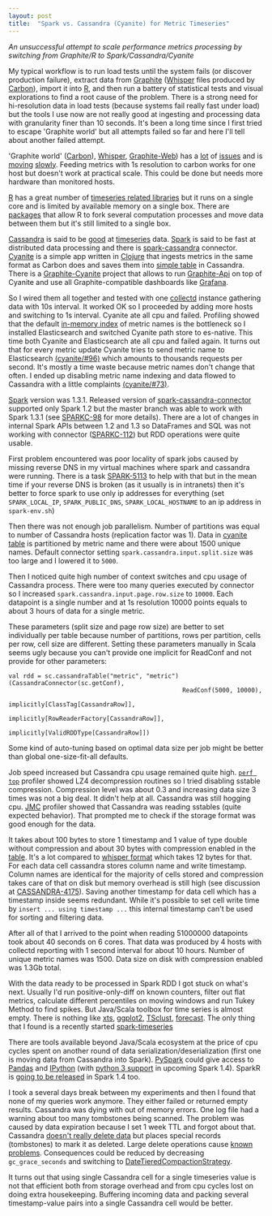 ```yaml
---
layout: post
title:  "Spark vs. Cassandra (Cyanite) for Metric Timeseries"
---
```


_An unsuccessful attempt to scale performance metrics processing by switching from Graphite/R to Spark/Cassandra/Cyanite_

My typical workflow is to run load tests until the system fails (or discover production failure), extract data from [Graphite](http://graphite.readthedocs.org/) ([Whisper](https://github.com/graphite-project/whisper) files produced by [Carbon](https://github.com/graphite-project/carbon)), import it into [R](http://www.r-project.org/), and then run a battery of statistical tests and visual explorations to find a root cause of the problem. There is a strong need for hi-resolution data in load tests (because systems fail really fast under load) but the tools I use now are not really good at ingesting and processing data with granularity finer than 10 seconds. It's been a long time since I first tried to escape 'Graphite world' but all attempts failed so far and here I'll tell about another failed attempt.

'Graphite world' ([Carbon](https://github.com/graphite-project/carbon)), [Whisper](https://github.com/graphite-project/whisper), [Graphite-Web](https://github.com/graphite-project/graphite-web)) has a [lot](https://github.com/graphite-project/carbon/issues) of [issues](https://github.com/graphite-project/graphite-web/issues) and is [moving](https://github.com/graphite-project/graphite-web/tags) [slowly](https://github.com/graphite-project/carbon/tags). Feeding metrics with 1s resolution to carbon works for one host but doesn't work at practical scale. This could be done but needs more hardware than monitored hosts.

[R](http://www.r-project.org/) has a great number of [timeseries related libraries](http://cran.r-project.org/web/views/TimeSeries.html) but it runs on a single core and is limited by available memory on a single box. There are [packages](http://cran.r-project.org/web/views/HighPerformanceComputing.html) that allow R to fork several computation processes and move data between them but it's still limited to a single box.

[Cassandra](http://cassandra.apache.org/) is said to be [good](http://strataconf.com/big-data-conference-ca-2015/public/schedule/detail/39534) at [timeseries](http://www.slideshare.net/jericevans/time-series-data-with-apache-cassandra) data. [Spark](http://spark.apache.org/) is said to be fast at distributed data processing and there is [spark-cassandra](https://github.com/datastax/spark-cassandra-connector) connector. [Cyanite](https://github.com/pyr/cyanite/) is a simple app written in [Clojure](http://clojure.org/) that ingests metrics in the same format as Carbon does and saves them into [simple table](https://github.com/pyr/cyanite/blob/master/doc/schema.cql) in Cassandra. There is a [Graphite-Cyanite](https://github.com/brutasse/graphite-cyanite) project that allows to run [Graphite-Api](https://github.com/brutasse/graphite-api) on top of Cyanite and use all Graphite-compatible dashboards like [Grafana](http://grafana.org/).

So I wired them all together and tested with one [collectd](https://collectd.org/) instance gathering data with 10s interval. It worked OK so I proceeded by adding more hosts and switching to 1s interval. Cyanite ate all cpu and failed. Profiling showed that the default [in-memory index](https://github.com/pyr/cyanite/blob/master/src/io/cyanite/path.clj) of metric names is the bottleneck so I installed Elasticsearch and switched Cyanite path store to es-native. This time both Cyanite and Elasticsearch ate all cpu and failed again. It turns out that for every metric update Cyanite tries to send metric name to Elasticsearch [(cyanite/#96)](https://github.com/pyr/cyanite/issues/96) which amounts to thousands requests per second. It's mostly a time waste because metric names don't change that often. I ended up disabling metric name indexing and data flowed to Cassandra with a little complaints [(cyanite/#73)](https://github.com/pyr/cyanite/issues/73).

[Spark](http://spark.apache.org/) version was 1.3.1. Released version of [spark-cassandra-connector](https://github.com/datastax/spark-cassandra-connector) supported only Spark 1.2 but the master branch was able to work with Spark 1.3.1 (see [SPARKC-98](https://datastax-oss.atlassian.net/browse/SPARKC-98) for more details). There are a lot of changes in internal Spark APIs between 1.2 and 1.3 so DataFrames and SQL was not working with connector ([SPARKC-112](https://datastax-oss.atlassian.net/browse/SPARKC-112)) but RDD operations were quite usable.

First problem encountered was poor locality of spark jobs caused by missing reverse DNS in my virtual machines where spark and cassandra were running. There is a task [SPARK-5113](https://issues.apache.org/jira/browse/SPARK-5113) to help with that but in the mean time if your reverse DNS is broken (as it usually is in intranets) then it's better to force spark to use only ip addresses for everything (set `SPARK_LOCAL_IP`, `SPARK_PUBLIC_DNS`, `SPARK_LOCAL_HOSTNAME` to an ip address in `spark-env.sh`)

Then there was not enough job parallelism. Number of partitions was equal to number of Cassandra hosts (replication factor was 1). Data in [cyanite table](https://github.com/pyr/cyanite/blob/master/doc/schema.cql) is partitioned by metric name and there were about 1500 unique names. Default connector setting `spark.cassandra.input.split.size` was too large and I lowered it to `5000`.

Then I noticed quite high number of context switches and cpu usage of Cassandra process. There were too many queries executed by connector so I increased `spark.cassandra.input.page.row.size` to `10000`. Each datapoint is a single number and at 1s resolution 10000 points equals to about 3 hours of data for a single metric.

These parameters (split size and page row size) are better to set individually per table because number of partitions, rows per partition, cells per row, cell size are different. Setting these parameters manually in Scala seems ugly because you can't provide one implicit for ReadConf and not provide for other parameters:

    val rdd = sc.cassandraTable("metric", "metric")(CassandraConnector(sc.getConf), 
                                                    ReadConf(5000, 10000), 
                                                    implicitly[ClassTag[CassandraRow]], 
                                                    implicitly[RowReaderFactory[CassandraRow]], 
                                                    implicitly[ValidRDDType[CassandraRow]])

Some kind of auto-tuning based on optimal data size per job might be better than global one-size-fit-all defaults.

Job speed increased but Cassandra cpu usage remained quite high. [`perf top`](https://perf.wiki.kernel.org/index.php/Tutorial#Live_analysis_with_perf_top) profiler showed LZ4 decompression routines so I tried disabling sstable compression. Compression level was about 0.3 and increasing data size 3 times was not a big deal. It didn't help at all. Cassandra was still hogging cpu. [JMC](http://www.oracle.com/technetwork/java/javaseproducts/mission-control/java-mission-control-1998576.html) profiler showed that Cassandra was reading sstables (quite expected behavior). That prompted me to check if the storage format was good enough for the data.

It takes about 100 bytes to store 1 timestamp and 1 value of type double without compression and about 30 bytes with compression enabled in the [table](https://github.com/pyr/cyanite/blob/master/doc/schema.cql). It's a lot compared to [whisper format](http://graphite.readthedocs.org/en/latest/whisper.html) which takes 12 bytes for that. For each data cell cassandra stores column name and write timestamp. Column names are identical for the majority of cells stored and compression takes care of that on disk but memory overhead is still high (see discussion at [CASSANDRA-4175](https://issues.apache.org/jira/browse/CASSANDRA-4175)). Saving another timestamp for data cell which has a timestamp inside seems redundant. While it's possible to set cell write time by `insert ... using timestamp ...` this internal timestamp can't be used for sorting and filtering data.

After all of that I arrived to the point when reading 51000000 datapoints took about 40 seconds on 6 cores. That data was produced by 4 hosts with collectd reporting with 1 second interval for about 10 hours. Number of unique metric names was 1500. Data size on disk with compression enabled was 1.3Gb total.

With the data ready to be processed in Spark RDD I got stuck on what's next. Usually I'd run positive-only-diff on known counters, filter out flat metrics, calculate different percentiles on moving windows and run Tukey Method to find spikes. But Java/Scala toolbox for time series is almost empty. There is nothing like [xts](http://cran.r-project.org/web/packages/xts/index.html), [ggplot2](http://ggplot2.org/), [TSclust](http://cran.r-project.org/web/packages/TSclust/index.html), [forecast](https://github.com/robjhyndman/forecast). The only thing that I found is a recently started [spark-timeseries](https://github.com/cloudera/spark-timeseries)

There are tools available beyond Java/Scala ecosystem at the price of cpu cycles spent on another round of data serialization/deserialization (first one is moving data from Cassandra into Spark). [PySpark](http://spark.apache.org/docs/latest/api/python/index.html) could give access to [Pandas](http://pandas.pydata.org/) and [IPython](http://ipython.org/) (with [python 3 support](https://issues.apache.org/jira/browse/SPARK-4897) in upcoming Spark 1.4). SparkR is [going to be released](https://issues.apache.org/jira/browse/SPARK-5654) in Spark 1.4 too.

I took a several days break between my experiments and then I found that none of my queries work anymore. They either failed or returned empty results. Cassandra was dying with out of memory errors. One log file had a warning about too many tombstones being scanned. The problem was caused by data expiration because I set 1 week TTL and forgot about that. Cassandra [doesn't really delete data](http://docs.datastax.com/en/cassandra/2.1/cassandra/dml/dml_about_deletes_c.html) but places special records (tombstones) to mark it as deleted. Large delete operations cause [known problems](https://lostechies.com/ryansvihla/2014/10/20/domain-modeling-around-deletes-or-using-cassandra-as-a-queue-even-when-you-know-better/). Consequences could be reduced by decreasing `gc_grace_seconds` and switching to [DateTieredCompactionStrategy](http://www.datastax.com/dev/blog/datetieredcompactionstrategy).

It turns out that using single Cassandra cell for a single timeseries value is not that efficient both from storage overhead and from cpu cycles lost on doing extra housekeeping. Buffering incoming data and packing several timestamp-value pairs into a single Cassandra cell would be better.
